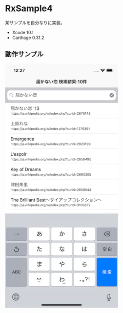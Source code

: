 # RxSample4

某サンプルを自分なりに実装。

- Xcode 10.1
- Carthage 0.31.2

## 動作サンプル

![動作サンプル](./doc/screenshot.png "これから五分間にわたしの言うことだけは、永遠に、忘れて！")
